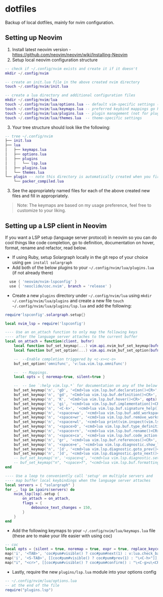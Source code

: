 # dotfiles
Backup of local dotfiles, mainly for nvim configuration.

## Setting up Neovim
1. Install latest neovim version - https://github.com/neovim/neovim/wiki/Installing-Neovim
2. Setup local neovim configuration structure

```lua
-- check if ~/.config/nvim exists and create it if it doesn't
mkdir ~/.config/nvim

-- create an init.lua file in the above created nvim directory
touch ~/.config/nvim/init.lua

-- create a lua directory and additional configuration files
mkdir ~/.config/nvim/lua
touch ~/.config/nvim/lua/options.lua -- default vim-specific settings (defines visual and behavioral preferences)
touch ~/.config/nvim/lua/keymaps.lua -- preferred keybind mappings go here
touch ~/.config/nvim/lua/plugins.lua -- plugin management (not for plugin-specific settings)
touch ~/.config/nvim/lua/themes.lua  -- theme-specific settings
```

3. Your tree structure should look like the following:
```lua
-- tree ~/.config/nvim
├── init.lua
├── lua
│   ├── keymaps.lua
│   ├── options.lua
│   ├── plugins
│   │   └── lsp.lua
│   ├── plugins.lua
│   └── themes.lua
└── plugin -- note this directory is automatically created when you first compile and install Packer
    └── packer_compiled.lua
```

3. See the appropriately named files for each of the above created new files and fill in appropriately.
> Note: The keymaps are based on my usage preference, feel free to customize to your liking.

## Setting up a LSP client in Neovim
If you want a LSP setup (language server protocol) in neovim so you can do cool things like code completion, go to definition, documentation on hover, format, rename and refactor, read below.
  - If using Ruby, setup Solargraph locally in the git repo of your choice using `gem install solargraph`
  - Add both of the below plugins to your `~/.config/nvim/lua/plugins.lua` (if not already there)
```lua
  use { 'neovim/nvim-lspconfig' }
  use { 'neoclide/coc.nvim', branch = 'release' }
```
  - Create a new `plugins` directory under `~/.config/nvim/lua` using `mkdir ~/.config/nvim/lua/plugins` and create a new file `touch ~/.config/nvim/lua/plugins/lsp.lua` and add the following:
```lua
require'lspconfig'.solargraph.setup{}

local nvim_lsp = require('lspconfig')

---- Use an on_attach function to only map the following keys
---- after the language server attaches to the current buffer
local on_attach = function(client, bufnr)
	local function buf_set_keymap(...) vim.api.nvim_buf_set_keymap(bufnr, ...) end
	local function buf_set_option(...) vim.api.nvim_buf_set_option(bufnr, ...) end

	--  --Enable completion triggered by <c-x><c-o>
	buf_set_option('omnifunc', 'v:lua.vim.lsp.omnifunc')

	--  -- Mappings.
	local opts = { noremap=true, silent=true }

	--  -- See `:help vim.lsp.*` for documentation on any of the below functions
	buf_set_keymap('n', 'gD', '<Cmd>lua vim.lsp.buf.declaration()<CR>', opts)
	buf_set_keymap('n', 'gd', '<Cmd>lua vim.lsp.buf.definition()<CR>', opts)
	buf_set_keymap('n', 'K', '<Cmd>lua vim.lsp.buf.hover()<CR>', opts)
	buf_set_keymap('n', 'gi', '<cmd>lua vim.lsp.buf.implementation()<CR>', opts)
	buf_set_keymap('n', '<C-k>', '<cmd>lua vim.lsp.buf.signature_help()<CR>', opts)
	buf_set_keymap('n', '<space>wa', '<cmd>lua vim.lsp.buf.add_workspace_folder()<CR>', opts)
	buf_set_keymap('n', '<space>wr', '<cmd>lua vim.lsp.buf.remove_workspace_folder()<CR>', opts)
	buf_set_keymap('n', '<space>wl', '<cmd>lua print(vim.inspect(vim.lsp.buf.list_workspace_folders()))<CR>', opts)
	buf_set_keymap('n', '<space>D', '<cmd>lua vim.lsp.buf.type_definition()<CR>', opts)
	buf_set_keymap('n', '<space>rn', '<cmd>lua vim.lsp.buf.rename()<CR>', opts)
	buf_set_keymap('n', '<space>ca', '<cmd>lua vim.lsp.buf.code_action()<CR>', opts)
	buf_set_keymap('n', 'gr', '<cmd>lua vim.lsp.buf.references()<CR>', opts)
	buf_set_keymap('n', '<space>e', '<cmd>lua vim.lsp.diagnostic.show_line_diagnostics()<CR>', opts)
	buf_set_keymap('n', '[d', '<cmd>lua vim.lsp.diagnostic.goto_prev()<CR>', opts)
	buf_set_keymap('n', ']d', '<cmd>lua vim.lsp.diagnostic.goto_next()<CR>', opts)
	-- buf_set_keymap('n', '<space>q', '<cmd>lua vim.lsp.diagnostic.set_loclist()<CR>', opts)
	-- buf_set_keymap("n", "<space>f", "<cmd>lua vim.lsp.buf.formatting()<CR>", opts)
end

---- Use a loop to conveniently call 'setup' on multiple servers and
---- map buffer local keybindings when the language server attaches
local servers = { "solargraph" }
for _, lsp in ipairs(servers) do
	nvim_lsp[lsp].setup {
		on_attach = on_attach,
		flags = {
			debounce_text_changes = 150,
		}
	}
end

```
  - Add the following keymaps to your `~/.config/nvim/lua/keymaps.lua` file (these are to make your life easier with using coc)
```lua
-- coc
local opts = {silent = true, noremap = true, expr = true, replace_keycodes = false}
map('i', '<TAB>', 'coc#pum#visible() ? coc#pum#next(1) : v:lua.check_back_space() ? "<TAB>" : coc#refresh()', opts)
map('i', '<S-TAB>', [[coc#pum#visible() ? coc#pum#prev(1) : "\<C-h>"]], opts)
map("i", "<cr>", [[coc#pum#visible() ? coc#pum#confirm() : "\<C-g>u\<CR>\<c-r>=coc#on_enter()\<CR>"]], opts)
```
  - Lastly, require the new `plugins/lsp.lua` module into your options config
```lua
-- ~/.config/nvim/lua/options.lua
-- at the end of the file
require("plugins.lsp")
```
